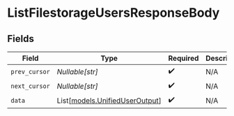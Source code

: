 # ListFilestorageUsersResponseBody


## Fields

| Field                                                            | Type                                                             | Required                                                         | Description                                                      |
| ---------------------------------------------------------------- | ---------------------------------------------------------------- | ---------------------------------------------------------------- | ---------------------------------------------------------------- |
| `prev_cursor`                                                    | *Nullable[str]*                                                  | :heavy_check_mark:                                               | N/A                                                              |
| `next_cursor`                                                    | *Nullable[str]*                                                  | :heavy_check_mark:                                               | N/A                                                              |
| `data`                                                           | List[[models.UnifiedUserOutput](../models/unifieduseroutput.md)] | :heavy_check_mark:                                               | N/A                                                              |